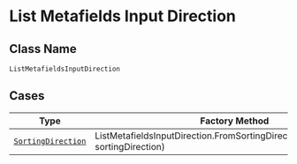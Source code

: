 
# List Metafields Input Direction

## Class Name

`ListMetafieldsInputDirection`

## Cases

| Type | Factory Method |
|  --- | --- |
| [`SortingDirection`](../../../doc/models/sorting-direction.md) | ListMetafieldsInputDirection.FromSortingDirection(SortingDirection sortingDirection) |

